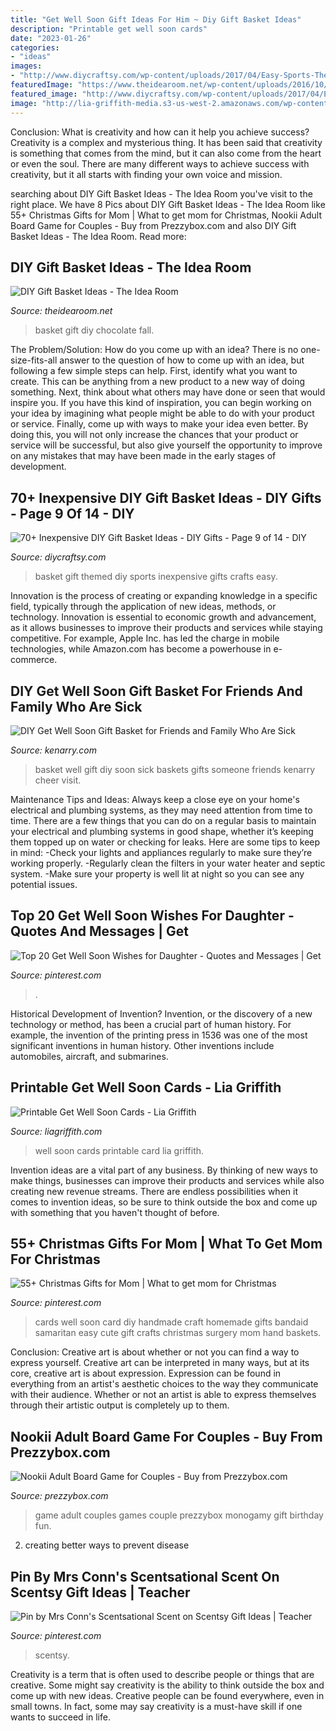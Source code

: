 ```yaml
---
title: "Get Well Soon Gift Ideas For Him ~ Diy Gift Basket Ideas"
description: "Printable get well soon cards"
date: "2023-01-26"
categories:
- "ideas"
images:
- "http://www.diycraftsy.com/wp-content/uploads/2017/04/Easy-Sports-Themed-Gift-Basket.jpg"
featuredImage: "https://www.theidearoom.net/wp-content/uploads/2016/10/Hot-Chocolate-Basket-1.jpg"
featured_image: "http://www.diycraftsy.com/wp-content/uploads/2017/04/Easy-Sports-Themed-Gift-Basket.jpg"
image: "http://lia-griffith-media.s3-us-west-2.amazonaws.com/wp-content/uploads/2015/07/Get_Well_Soon_Pink_Cards.jpg"
---
```



Conclusion: What is creativity and how can it help you achieve success?
Creativity is a complex and mysterious thing. It has been said that creativity is something that comes from the mind, but it can also come from the heart or even the soul. There are many different ways to achieve success with creativity, but it all starts with finding your own voice and mission.

	

		
searching about DIY Gift Basket Ideas - The Idea Room you've visit to the right place. We have 8 Pics about DIY Gift Basket Ideas - The Idea Room like 55+ Christmas Gifts for Mom | What to get mom for Christmas, Nookii Adult Board Game for Couples - Buy from Prezzybox.com and also DIY Gift Basket Ideas - The Idea Room. Read more:
		
    
## DIY Gift Basket Ideas - The Idea Room

<img loading=lazy src="https://www.theidearoom.net/wp-content/uploads/2016/10/Hot-Chocolate-Basket-1.jpg" onerror="this.onerror=null;this.src='https://tse2.mm.bing.net/th?id=OIP.dQBuA9nWqn5i5bZGY0yjvgHaLH&amp;pid=15.1';" alt="DIY Gift Basket Ideas - The Idea Room">

_Source: theidearoom.net_

>basket gift diy chocolate fall. 

	

The Problem/Solution: How do you come up with an idea?
There is no one-size-fits-all answer to the question of how to come up with an idea, but following a few simple steps can help. First, identify what you want to create. This can be anything from a new product to a new way of doing something. Next, think about what others may have done or seen that would inspire you. If you have this kind of inspiration, you can begin working on your idea by imagining what people might be able to do with your product or service. Finally, come up with ways to make your idea even better. By doing this, you will not only increase the chances that your product or service will be successful, but also give yourself the opportunity to improve on any mistakes that may have been made in the early stages of development.

    
## 70+ Inexpensive DIY Gift Basket Ideas - DIY Gifts - Page 9 Of 14 - DIY

<img loading=lazy src="http://www.diycraftsy.com/wp-content/uploads/2017/04/Easy-Sports-Themed-Gift-Basket.jpg" onerror="this.onerror=null;this.src='https://tse1.mm.bing.net/th?id=OIP.5sEB3p8XV7nptnGFz9oqKgHaLG&amp;pid=15.1';" alt="70+ Inexpensive DIY Gift Basket Ideas - DIY Gifts - Page 9 of 14 - DIY">

_Source: diycraftsy.com_

>basket gift themed diy sports inexpensive gifts crafts easy. 

	

Innovation is the process of creating or expanding knowledge in a specific field, typically through the application of new ideas, methods, or technology. Innovation is essential to economic growth and advancement, as it allows businesses to improve their products and services while staying competitive. For example, Apple Inc. has led the charge in mobile technologies, while Amazon.com has become a powerhouse in e-commerce.

    
## DIY Get Well Soon Gift Basket For Friends And Family Who Are Sick

<img loading=lazy src="https://www.kenarry.com/wp-content/uploads/2017/01/diy-get-well-gift-basket.jpg" onerror="this.onerror=null;this.src='https://tse2.mm.bing.net/th?id=OIP.5g5API-4QPl_Ya3e-ZBFTwHaHa&amp;pid=15.1';" alt="DIY Get Well Soon Gift Basket for Friends and Family Who Are Sick">

_Source: kenarry.com_

>basket well gift diy soon sick baskets gifts someone friends kenarry cheer visit. 

	

Maintenance Tips and Ideas: Always keep a close eye on your home's electrical and plumbing systems, as they may need attention from time to time.
There are a few things that you can do on a regular basis to maintain your electrical and plumbing systems in good shape, whether it’s keeping them topped up on water or checking for leaks. Here are some tips to keep in mind:
-Check your lights and appliances regularly to make sure they’re working properly.
-Regularly clean the filters in your water heater and septic system.
-Make sure your property is well lit at night so you can see any potential issues.

    
## Top 20 Get Well Soon Wishes For Daughter - Quotes And Messages | Get

<img loading=lazy src="https://i.pinimg.com/736x/65/89/03/658903f94c7675825ec467be88bf2d49--daughter-quotes-get-well-soon.jpg" onerror="this.onerror=null;this.src='https://tse1.mm.bing.net/th?id=OIP.X6SDwFe6doXSHjvnxeI48QAAAA&amp;pid=15.1';" alt="Top 20 Get Well Soon Wishes for Daughter - Quotes and Messages | Get">

_Source: pinterest.com_

>. 

	

Historical Development of Invention?
Invention, or the discovery of a new technology or method, has been a crucial part of human history. For example, the invention of the printing press in 1536 was one of the most significant inventions in human history. Other inventions include automobiles, aircraft, and submarines.

    
## Printable Get Well Soon Cards - Lia Griffith

<img loading=lazy src="http://lia-griffith-media.s3-us-west-2.amazonaws.com/wp-content/uploads/2015/07/Get_Well_Soon_Pink_Cards.jpg" onerror="this.onerror=null;this.src='https://tse2.mm.bing.net/th?id=OIP.1DI-3v9ERS0dsNCTLPRtHwHaLH&amp;pid=15.1';" alt="Printable Get Well Soon Cards - Lia Griffith">

_Source: liagriffith.com_

>well soon cards printable card lia griffith. 

	

Invention ideas are a vital part of any business. By thinking of new ways to make things, businesses can improve their products and services while also creating new revenue streams. There are endless possibilities when it comes to invention ideas, so be sure to think outside the box and come up with something that you haven't thought of before.

    
## 55+ Christmas Gifts For Mom | What To Get Mom For Christmas

<img loading=lazy src="https://i.pinimg.com/736x/67/95/d1/6795d1b236eff3918b0589f4e088f0d8--art-cards-cards-diy.jpg" onerror="this.onerror=null;this.src='https://tse4.mm.bing.net/th?id=OIP.viBWqCRRVCwxhmZWYX7XuQHaJ3&amp;pid=15.1';" alt="55+ Christmas Gifts for Mom | What to get mom for Christmas">

_Source: pinterest.com_

>cards well soon card diy handmade craft homemade gifts bandaid samaritan easy cute gift crafts christmas surgery mom hand baskets. 

	

Conclusion: Creative art is about whether or not you can find a way to express yourself.
Creative art can be interpreted in many ways, but at its core, creative art is about expression. Expression can be found in everything from an artist's aesthetic choices to the way they communicate with their audience. Whether or not an artist is able to express themselves through their artistic output is completely up to them.

    
## Nookii Adult Board Game For Couples - Buy From Prezzybox.com

<img loading=lazy src="https://prod.cdn.prezzybox.com/eyJidWNrZXQiOiJwcmV6LXNoYXJlZC1kYXRhIiwia2V5IjoiSW1hZ2VzLzI3Mjc5LmpwZyIsImVkaXRzIjp7InJlc2l6ZSI6eyJ3aWR0aCI6NTcwLCJoZWlnaHQiOjU3MCwiZml0IjoiY292ZXIifX19" onerror="this.onerror=null;this.src='https://tse2.mm.bing.net/th?id=OIP.kG5ITzKrv-IEl_fvn8KF1wHaHa&amp;pid=15.1';" alt="Nookii Adult Board Game for Couples - Buy from Prezzybox.com">

_Source: prezzybox.com_

>game adult couples games couple prezzybox monogamy gift birthday fun. 

	

2. creating better ways to prevent disease 

    
## Pin By Mrs Conn&#039;s Scentsational Scent On Scentsy Gift Ideas | Teacher

<img loading=lazy src="https://i.pinimg.com/736x/b0/79/a0/b079a00679a92f0b3827584af067240f.jpg" onerror="this.onerror=null;this.src='https://tse4.mm.bing.net/th?id=OIP.hV5VxU9inCih6nVSKsJ4pgHaHa&amp;pid=15.1';" alt="Pin by Mrs Conn&#039;s Scentsational Scent on Scentsy Gift Ideas | Teacher">

_Source: pinterest.com_

>scentsy. 

	

Creativity is a term that is often used to describe people or things that are creative. Some might say creativity is the ability to think outside the box and come up with new ideas. Creative people can be found everywhere, even in small towns. In fact, some may say creativity is a must-have skill if one wants to succeed in life.

